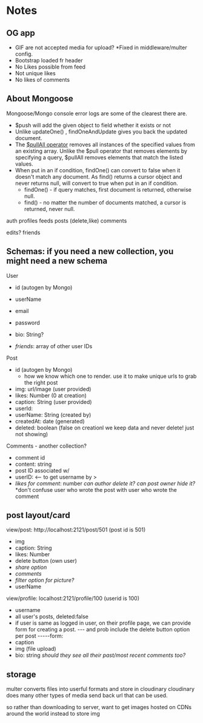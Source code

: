 # Notes

## OG app
- GIF are not accepted media for upload? *Fixed in middleware/multer config.
- Bootstrap loaded fr header 
- No Likes possible from feed
- Not unique likes
- No likes of comments

## About Mongoose 
Mongoose/Mongo console error logs are some of the clearest there are. 
- $push will add the given object to field whether it exists or not
- Unlike updateOne() , findOneAndUpdate gives you back the updated document.
- The [$pullAll operator](https://www.mongodb.com/docs/manual/reference/operator/update/pullAll/) removes all instances of the specified values from an existing array. Unlike the $pull operator that removes elements by specifying a query, $pullAll removes elements that match the listed values.
- When put in an if condition, findOne() can convert to false when it doesn't match any document. As find() returns a cursor object and never returns null, will convert to true when put in an if condition.
    - findOne() - if query matches, first document is returned, otherwise null.
    - find() - no matter the number of documents matched, a cursor is returned, never null.


auth
profiles
feeds
posts (delete,like)
comments


edits?
friends


## Schemas: if you need a new collection, you might need a new schema
User
- id (autogen by Mongo)
- userName
- email
- password
- bio: String?

- _friends_: array of other user IDs

Post
- id (autogen by Mongo) 
    - how we know which one to render. use it to make unique urls to grab the right post
- img: url/image (user provided)
- likes: Number (0 at creation)
- caption: String (user provided)
- userId:
- userName: String (created by)
- createdAt: date (generated)
- deleted: boolean (false on creationl we keep data and never delete! just not showing)




Comments - another collection?
- comment id
- content: string
- post ID associated w/ 
- userID: <-- to get username by >
- _likes for comment_: number
_can author delete it? can post owner hide it?_
*don't confuse user who wrote the post with user who wrote the comment


## post layout/card
view/post: http://localhost:2121/post/501 (post id is 501)

- img
- caption: String
- likes: Number 
- delete button (own user)
- _share option_
- _comments_
- _filter option for picture?_
- userName 


view/profile: localhost:2121/profile/100  (userid is 100)
- username
- all user's posts, deleted:false
- if user is same as logged in user, on their profile page, we can provide form for creating a post.
--- and prob include the delete button option per post
-----form:
- caption
- img (file upload)
- bio: string
_should they see all their past/most recent comments too?_



## storage
multer converts files into userful formats and store in cloudinary
cloudinary does many other types of media
send back url that can be used.

so rather than downloading to server, want to get images hosted on CDNs around the world instead to store img
